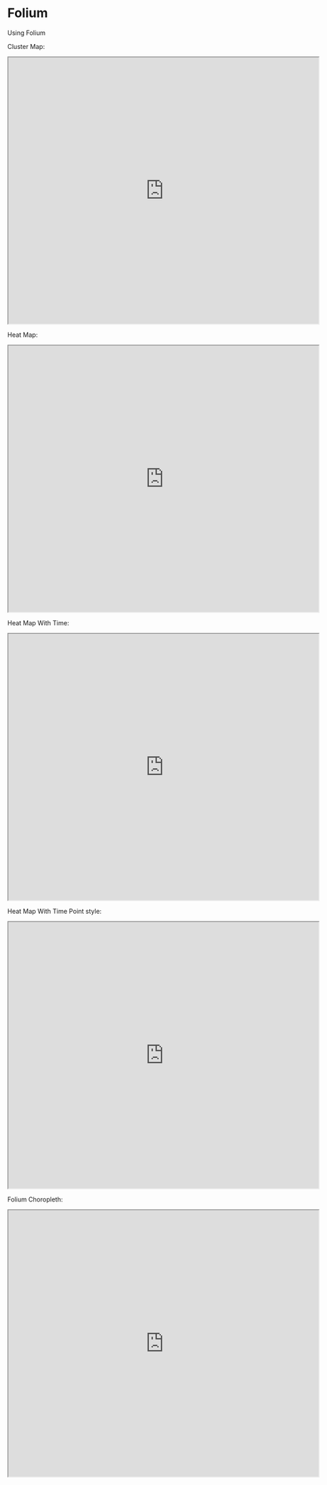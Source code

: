# Folium
Using Folium

Cluster Map: 
<iframe src="https://keanang.github.io/Folium/cluster_map.html" width="700" height="600"></iframe>

Heat Map:
<iframe src="https://keanang.github.io/Folium/Heat_Map.html" width="700" height="600"></iframe>

Heat Map With Time:
<iframe src="https://keanang.github.io/Folium/Heat_time_Map.html" width="700" height="600"></iframe>

Heat Map With Time Point style:
<iframe src="https://keanang.github.io/Folium/Heat_time_point_Map.html" width="700" height="600"></iframe>

Folium Choropleth:
<iframe src="https://keanang.github.io/Folium/folium_Choropleth.html" width="700" height="600"></iframe>
